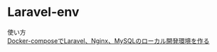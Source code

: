 # Laravel-env

使い方<br>
[Docker-composeでLaravel、Nginx、MySQLのローカル開発環境を作る](https://qiita.com/yCroma/private/bf2fe08580f332d7560b)
